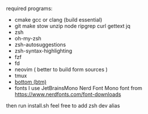 required programs:
- cmake gcc or clang (build essential)
- git make stow unzip node ripgrep curl gettext jq
- zsh
- oh-my-zsh
- zsh-autosuggestions
- zsh-syntax-highlighting
- fzf
- fd
- neovim ( better to build form sources )
- tmux
- [bottom (btm)](https://github.com/ClementTsang/bottom)
- fonts I use JetBrainsMono Nerd Font Mono font from https://www.nerdfonts.com/font-downloads

then run install.sh
feel free to add zsh dev alias
